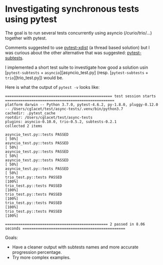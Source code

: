 # Investigating synchronous tests using pytest

The goal is to run several tests concurrently using asyncio (/curio/trio/...) together with pytest.

Comments suggested to use [pytest-xdist][pytest-xdist] (a thread based solution) but I was curious
about the other alternative that was suggested:
 [pytest-subtests][pytest-subtests].

 I implemented a short test suite to investigate how good a solution
 usin [`pytest-subtests` + `asyncio`][asyncio_test.py] (resp. [`pytest-subtests` + `trio`][trio_test.py]) would be.

 Here is what the output of `pytest -v` looks like:

 ```
================================================= test session starts ==================================================
platform darwin -- Python 3.7.0, pytest-4.6.2, py-1.8.0, pluggy-0.12.0 -- /Users/cglacet/test/async-tests/.venv/bin/python3.7
cachedir: .pytest_cache
rootdir: /Users/cglacet/test/async-tests
plugins: asyncio-0.10.0, trio-0.5.2, subtests-0.2.1
collected 2 items

asyncio_test.py::tests PASSED                                                                                    [ 50%]
asyncio_test.py::tests PASSED                                                                                    [ 50%]
asyncio_test.py::tests PASSED                                                                                    [ 50%]
asyncio_test.py::tests PASSED                                                                                    [ 50%]
asyncio_test.py::tests PASSED                                                                                    [ 50%]
trio_test.py::tests PASSED                                                                                       [100%]
trio_test.py::tests PASSED                                                                                       [100%]
trio_test.py::tests PASSED                                                                                       [100%]
trio_test.py::tests PASSED                                                                                       [100%]
trio_test.py::tests PASSED                                                                                       [100%]

=============================================== 2 passed in 8.06 seconds ===============================================
 ```

 Goals:
  - Have a cleaner output with subtests names and more accurate progression percentage.
  - Try more complex examples.

[pytest-xdist]: https://pypi.org/project/pytest-xdist/
[pytest-subtests]: https://pypi.org/project/pytest-subtests/
